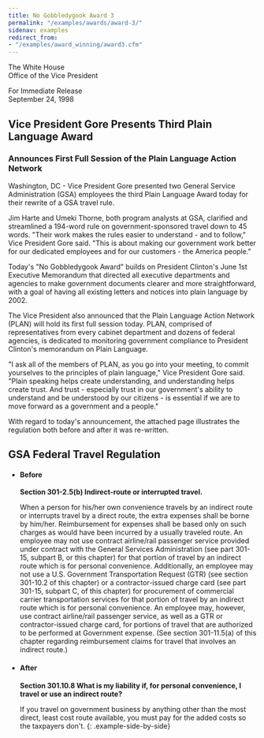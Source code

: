 ```yaml
---
title: No Gobbledygook Award 3
permalink: "/examples/awards/award-3/"
sidenav: examples
redirect_from:
- "/examples/award_winning/award3.cfm"
---
```


The White House  
Office of the Vice President  

For Immediate Release  
September 24, 1998

## Vice President Gore Presents Third Plain Language Award

### Announces First Full Session of the Plain Language Action Network

Washington, DC - Vice President Gore presented two General Service Administration (GSA) employees the third Plain Language Award today for their rewrite of a GSA travel rule.

Jim Harte and Umeki Thorne, both program analysts at GSA, clarified and streamlined a 194-word rule on government-sponsored travel down to 45 words. "Their work makes the rules easier to understand - and to follow," Vice President Gore said. "This is about making our government work better for our dedicated employees and for our customers - the America people."

Today's "No Gobbledygook Award" builds on President Clinton's June 1st Executive Memorandum that directed all executive departments and agencies to make government documents clearer and more straightforward, with a goal of having all existing letters and notices into plain language by 2002.

The Vice President also announced that the Plain Language Action Network (PLAN) will hold its first full session today. PLAN, comprised of representatives from every cabinet department and dozens of federal agencies, is dedicated to monitoring government compliance to President Clinton's memorandum on Plain Language.

"I ask all of the members of PLAN, as you go into your meeting, to commit yourselves to the principles of plain language," Vice President Gore said. "Plain speaking helps create understanding, and understanding helps create trust. And trust - especially trust in our government's ability to understand and be understood by our citizens - is essential if we are to move forward as a government and a people."

With regard to today's announcement, the attached page illustrates the regulation both before and after it was re-written.

## GSA Federal Travel Regulation

* #### Before

  **Section 301-2.5(b) Indirect-route or interrupted travel.**

  When a person for his/her own convenience travels by an indirect route or interrupts travel by a direct route, the extra expenses shall be borne by him/her. Reimbursement for expenses shall be based only on such charges as would have been incurred by a usually traveled route. An employee may not use contract airline/rail passenger service provided under contract with the General Services Administration (see part 301-15, subpart B, or this chapter) for that portion of travel by an indirect route which is for personal convenience. Additionally, an employee may not use a U.S. Government Transportation Request (GTR) (see section 301-10.2 of this chapter) or a contractor-issued charge card (see part 301-15, subpart C, of this chapter) for procurement of commercial carrier transportation services for that portion of travel by an indirect route which is for personal convenience. An employee may, however, use contract airline/rail passenger service, as well as a GTR or contractor-issued charge card, for portions of travel that are authorized to be performed at Government expense. (See section 301-11.5(a) of this chapter regarding reimbursement claims for travel that involves an indirect route.)

* #### After

  **Section 301.10.8 What is my liability if, for personal convenience, I travel or use an indirect route?**

  If you travel on government business by anything other than the most direct, least cost route available, you must pay for the added costs so the taxpayers don't.
{: .example-side-by-side}
